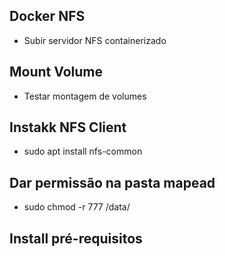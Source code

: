 ## Docker NFS

- Subir servidor NFS containerizado

## Mount Volume

- Testar montagem de volumes

## Instakk NFS Client

- sudo apt install nfs-common

## Dar permissão na pasta mapead

- sudo chmod -r 777 /data/

## Install pré-requisitos

